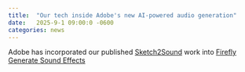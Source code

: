 ```yaml
---
title:  "Our tech inside Adobe's new AI-powered audio generation"
date:   2025-9-1 09:00:0 -0600
categories: news
---
```

Adobe has incorporated our published [Sketch2Sound](https://arxiv.org/abs/2412.08550) work into [Firefly Generate Sound Effects](https://firefly.adobe.com/generate/sound-effects)  

